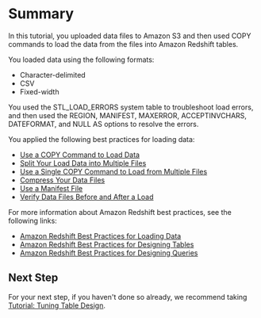 # Summary<a name="tutorial-loading-data-summary"></a>

In this tutorial, you uploaded data files to Amazon S3 and then used COPY commands to load the data from the files into Amazon Redshift tables\.

You loaded data using the following formats:
+ Character\-delimited
+ CSV
+ Fixed\-width

You used the STL\_LOAD\_ERRORS system table to troubleshoot load errors, and then used the REGION, MANIFEST, MAXERROR, ACCEPTINVCHARS, DATEFORMAT, and NULL AS options to resolve the errors\.

You applied the following best practices for loading data: 
+ [Use a COPY Command to Load Data](c_best-practices-use-copy.md)
+ [Split Your Load Data into Multiple Files](c_best-practices-use-multiple-files.md)
+ [Use a Single COPY Command to Load from Multiple Files](c_best-practices-single-copy-command.md)
+ [Compress Your Data Files](c_best-practices-compress-data-files.md)
+ [Use a Manifest File](best-practices-preventing-load-data-errors.md)
+ [Verify Data Files Before and After a Load](c_best-practices-verifying-data-files.md)

For more information about Amazon Redshift best practices, see the following links: 
+ [Amazon Redshift Best Practices for Loading Data](c_loading-data-best-practices.md)
+ [Amazon Redshift Best Practices for Designing Tables](c_designing-tables-best-practices.md) 
+ [Amazon Redshift Best Practices for Designing Queries](c_designing-queries-best-practices.md) 

## Next Step<a name="tutorial-loading-next-step-tuning-tutorial"></a>

For your next step, if you haven't done so already, we recommend taking [Tutorial: Tuning Table Design](tutorial-tuning-tables.md)\. 